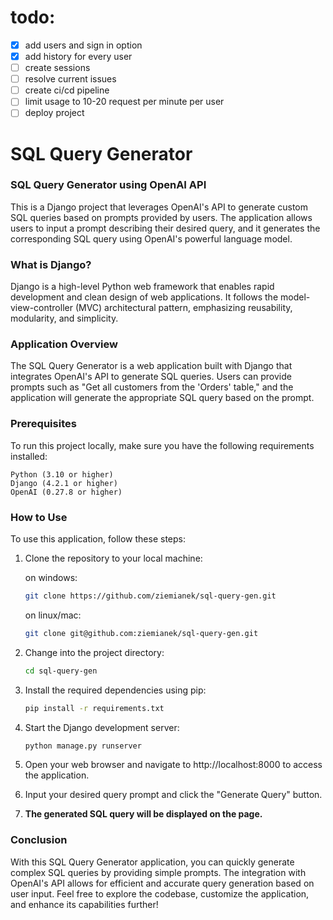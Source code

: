 # todo:
- [x] add users and sign in option
- [x] add history for every user
- [ ] create sessions
- [ ] resolve current issues
- [ ] create ci/cd pipeline
- [ ] limit usage to 10-20 request per minute per user
- [ ] deploy project

# SQL Query Generator

### SQL Query Generator using OpenAI API
This is a Django project that leverages OpenAI's API to generate custom SQL queries based on prompts provided by users. The application allows users to input a prompt describing their desired query, and it generates the corresponding SQL query using OpenAI's powerful language model.

### What is Django?
Django is a high-level Python web framework that enables rapid development and clean design of web applications. It follows the model-view-controller (MVC) architectural pattern, emphasizing reusability, modularity, and simplicity.


### Application Overview
The SQL Query Generator is a web application built with Django that integrates OpenAI's API to generate SQL queries. Users can provide prompts such as "Get all customers from the 'Orders' table," and the application will generate the appropriate SQL query based on the prompt.
 
### Prerequisites
To run this project locally, make sure you have the following requirements installed:

    Python (3.10 or higher)
    Django (4.2.1 or higher)
    OpenAI (0.27.8 or higher)

### How to Use
To use this application, follow these steps:

1. Clone the repository to your local machine:

    on windows:
    ```bash
    git clone https://github.com/ziemianek/sql-query-gen.git
    ```

    on linux/mac:
    ```bash
    git clone git@github.com:ziemianek/sql-query-gen.git
    ```

2. Change into the project directory:

    ```bash
    cd sql-query-gen
    ```

3. Install the required dependencies using pip:

    ```bash
    pip install -r requirements.txt
    ```

4. Start the Django development server:

    ```bash
    python manage.py runserver
    ```

5. Open your web browser and navigate to http://localhost:8000 to access the application.

6. Input your desired query prompt and click the "Generate Query" button.

7. **The generated SQL query will be displayed on the page.**

### Conclusion
With this SQL Query Generator application, you can quickly generate complex SQL queries by providing simple prompts. The integration with OpenAI's API allows for efficient and accurate query generation based on user input. Feel free to explore the codebase, customize the application, and enhance its capabilities further!
